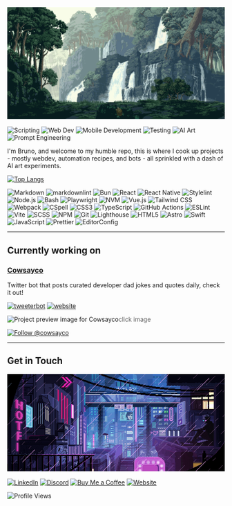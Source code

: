 <!-- markdownlint-disable MD041 -->

<div align="center">

  <img src="bg.gif" alt="A serene pixel art landscape with waterfalls cascading down cliffs surrounded by lush forest" style="object-fit: cover"/>

</div>

![Scripting](https://img.shields.io/badge/Scripting-darkgreen?style=flat&logo=gnu-bash&logoColor=white)
![Web Dev](https://img.shields.io/badge/Web_Dev-blue?style=flat&logo=html5&logoColor=white)
![Mobile Development](https://img.shields.io/badge/Mobile_Dev-blue?style=flat&logo=android&logoColor=white)
![Testing](https://img.shields.io/badge/Testing-E33332?style=flat&logo=testing-library&logoColor=white)
![AI Art](https://img.shields.io/badge/AI%20Art-FF6B6B?style=flat&logo=tensorflow&logoColor=white)
![Prompt Engineering](https://img.shields.io/badge/Prompt_Engineering-ffffff?logo=openai&logoColor=black)

I'm Bruno, and welcome to my humble repo, this is where I cook up projects - mostly webdev, automation recipes, and bots - all sprinkled with a dash of AI art experiments.

[![Top Langs](https://github-readme-stats.vercel.app/api/top-langs/?hide_border=true&disable_animations=true&theme=transparent&title_color=0969da&text_color=0969da&langs_count=10&layout=donut&hide_title=true&username=brun0vop)](https://github.com/anuraghazra/github-readme-stats)

![Markdown](https://img.shields.io/badge/Markdown-000000?style=flat&logo=markdown&logoColor=white)
![markdownlint](https://img.shields.io/badge/markdownlint-000000?style=flat&logo=markdown&logoColor=white)
![Bun](https://img.shields.io/badge/Bun-000000?style=flat&logo=bun&logoColor=white)
![React](https://img.shields.io/badge/React-20232A?style=flat&logo=react&logoColor=61DAFB)
![React Native](https://img.shields.io/badge/React_Native-20232A?style=flat&logo=react&logoColor=61DAFB)
![Stylelint](https://img.shields.io/badge/Stylelint-263238?style=flat&logo=stylelint&logoColor=white)
![Node.js](https://img.shields.io/badge/Node.js-339933?style=flat&logo=node.js&logoColor=white)
![Bash](https://img.shields.io/badge/Bash-4EAA25?style=flat&logo=gnu-bash&logoColor=white)
![Playwright](https://img.shields.io/badge/Playwright-45ba4b?style=flat&logo=playwright&logoColor=white)
![NVM](https://img.shields.io/badge/NVM-33FF00?style=flat&logo=node.js&logoColor=white)
![Vue.js](https://img.shields.io/badge/Vue.js-4FC08D?style=flat&logo=vue.js&logoColor=white)
![Tailwind CSS](https://img.shields.io/badge/Tailwind_CSS-38B2AC?style=flat&logo=tailwind-css&logoColor=white)
![Webpack](https://img.shields.io/badge/Webpack-8DD6F9?style=flat&logo=webpack&logoColor=black)
![CSpell](https://img.shields.io/badge/CSpell-2C8EBB?style=flat&logo=spell-check&logoColor=white)
![CSS3](https://img.shields.io/badge/CSS3-1572B6?style=flat&logo=css3&logoColor=white)
![TypeScript](https://img.shields.io/badge/TypeScript-3178C6?style=flat&logo=typescript&logoColor=white)
![GitHub Actions](https://img.shields.io/badge/GitHub_Actions-2088FF?style=flat&logo=github-actions&logoColor=white)
![ESLint](https://img.shields.io/badge/ESLint-4B32C3?style=flat&logo=eslint&logoColor=white)
![Vite](https://img.shields.io/badge/Vite-646CFF?style=flat&logo=vite&logoColor=white)
![SCSS](https://img.shields.io/badge/SCSS-CC6699?style=flat&logo=sass&logoColor=white)
![NPM](https://img.shields.io/badge/NPM-CB3837?style=flat&logo=npm&logoColor=white)
![Git](https://img.shields.io/badge/Git-F05032?style=flat&logo=git&logoColor=white)
![Lighthouse](https://img.shields.io/badge/Lighthouse-F44B21?style=flat&logo=lighthouse&logoColor=white)
![HTML5](https://img.shields.io/badge/HTML5-E34F26?style=flat&logo=html5&logoColor=white)
![Astro](https://img.shields.io/badge/Astro-FF5D01?style=flat&logo=astro&logoColor=white)
![Swift](https://img.shields.io/badge/Swift-FA7343?style=flat&logo=swift&logoColor=white)
![JavaScript](https://img.shields.io/badge/JavaScript-F7DF1E?style=flat&logo=javascript&logoColor=black)
![Prettier](https://img.shields.io/badge/Prettier-F7B93E?style=flat&logo=prettier&logoColor=black)
![EditorConfig](https://img.shields.io/badge/EditorConfig-E0EFEF?style=flat&logo=editorconfig&logoColor=000)

---

## Currently working on


### [Cowsayco](https://cowsay.co) <!-- omit in toc -->

Twitter bot that posts curated developer dad jokes and quotes daily, check it out! 

 [![tweeterbot](https://img.shields.io/badge/tweeterbot-black?style=flat&logo=github&logoColor=white)](https://github.com/brun0vop/cowsay-tweeter) [![website](https://img.shields.io/badge/website-black?style=flat&logo=github&logoColor=white)](https://github.com/brun0vop/cowsay.co)

<a href="https://cowsay.co">
  <img align="left" src="https://cowsay.co/social-card.png" alt="Project preview image for Cowsayco" style="max-width: 875px;" />
</a>

> click image

[![Follow @cowsayco](https://img.shields.io/twitter/follow/cowsayco?style=social)](https://x.com/cowsayco)


---

## Get in Touch

<div style="display: block; width: 100%;">
  <img src="bg2.gif" alt="A cyberpunk pixel art cityscape at night with neon signs and rain-slicked streets" style="object-fit: cover;" />
</div>

[![LinkedIn](https://img.shields.io/badge/LinkedIn-brun0vop-0A66C2?style=flat&logo=linkedin&logoColor=white)](https://linkedin.com/in/brun0vop)
[![Discord](https://img.shields.io/badge/Discord-610963104905560085-5865F2?style=flat&logo=discord&logoColor=white)](https://discordapp.com/users/610963104905560085)
[![Buy Me a Coffee](https://img.shields.io/badge/Buy_Me_a_Coffee-m3auso-violet?style=flat&logo=buy-me-a-coffee&logoColor=white)](https://buymeacoffee.com/m3auso)
[![Website](https://img.shields.io/badge/Website-brunovop.com-4285F4?style=flat&logo=google-chrome&logoColor=white)](https://brunovop.com)

![Profile Views](https://komarev.com/ghpvc/?username=brun0vop&color=blueviolet)

<!-- [![trophy](https://github-profile-trophy.vercel.app/?username=brun0vop&theme=dracula&row=1)](https://github.com/ryo-ma/github-profile-trophy) -->

